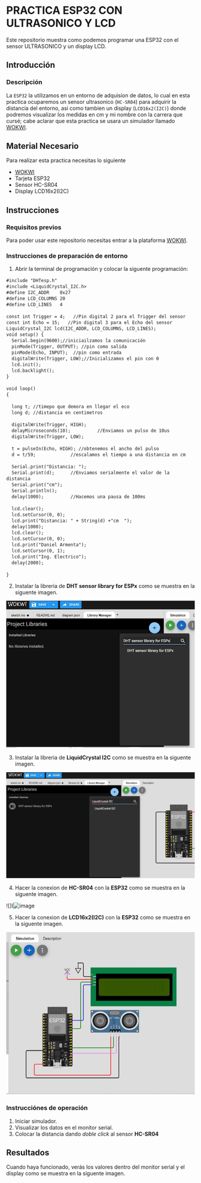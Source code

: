 # PRACTICA ESP32 CON ULTRASONICO Y LCD
Este repositorio muestra como podemos programar una ESP32 con el sensor ULTRASONICO y un display LCD.

## Introducción

### Descripción
La ```ESP32``` la utilizamos en un entorno de adquision de datos, lo cual en esta practica ocuparemos un sensor ultrasonico (```HC-SR04```) para adquirir la distancia del entorno, asi como tambien un display (```LCD16x2(I2C)```) donde podremos visualizar los medidas en cm y mi nombre con la carrera que cursé; cabe aclarar que esta practica se usara un simulador llamado [WOKWI](https://https://wokwi.com/).

## Material Necesario
Para realizar esta practica necesitas lo siguiente

- [WOKWI](https://https://wokwi.com/)
- Tarjeta ESP32
- Sensor HC-SR04
- Display LCD16x2(I2C)
## Instrucciones
### Requisitos previos
Para poder usar este repositorio necesitas entrar a la plataforma [WOKWI](https://https://wokwi.com/).

### Instrucciones de preparación de entorno 
1. Abrir la terminal de programación y colocar la siguente programación:
```
#include "DHTesp.h"
#include <LiquidCrystal_I2C.h>
#define I2C_ADDR    0x27
#define LCD_COLUMNS 20
#define LCD_LINES   4

const int Trigger = 4;   //Pin digital 2 para el Trigger del sensor
const int Echo = 15;   //Pin digital 3 para el Echo del sensor
LiquidCrystal_I2C lcd(I2C_ADDR, LCD_COLUMNS, LCD_LINES);
void setup() {
  Serial.begin(9600);//iniciailzamos la comunicación
  pinMode(Trigger, OUTPUT); //pin como salida
  pinMode(Echo, INPUT);  //pin como entrada
  digitalWrite(Trigger, LOW);//Inicializamos el pin con 0
  lcd.init();
  lcd.backlight();
}

void loop()
{

  long t; //timepo que demora en llegar el eco
  long d; //distancia en centimetros

  digitalWrite(Trigger, HIGH);
  delayMicroseconds(10);          //Enviamos un pulso de 10us
  digitalWrite(Trigger, LOW);
  
  t = pulseIn(Echo, HIGH); //obtenemos el ancho del pulso
  d = t/59;             //escalamos el tiempo a una distancia en cm
  
  Serial.print("Distancia: ");
  Serial.print(d);      //Enviamos serialmente el valor de la distancia
  Serial.print("cm");
  Serial.println();
  delay(1000);          //Hacemos una pausa de 100ms
  
  lcd.clear();
  lcd.setCursor(0, 0);
  lcd.print("Distancia: " + String(d) +"cm  ");
  delay(1000);
  lcd.clear();
  lcd.setCursor(0, 0);
  lcd.print("Daniel Armenta");
  lcd.setCursor(0, 1);
  lcd.print("Ing. Electrico");
  delay(2000);

}
```
2. Instalar la libreria de **DHT sensor library for ESPx** como se muestra en la siguente imagen.

![](https://github.com/DanielX834/PRACTICA-N4/blob/main/1Libreria.jpg?raw=true)

3. Instalar la libreria de **LiquidCrystal I2C** como se muestra en la siguente imagen.

![](https://github.com/DanielX834/PRACTICA-N4/blob/main/2LibreriaL2C.jpg?raw=true)

4. Hacer la conexion de **HC-SR04** con la **ESP32** como se muestra en la siguente imagen.

![](![image](https://github.com/DanielX834/PRACTICA-N4/assets/154008369/2fb96e8d-bc3a-40ae-a53b-8e5a73298573)


5. Hacer la conexion de **LCD16x2(I2C)** con la **ESP32** como se muestra en la siguente imagen.

![](https://github.com/DanielX834/PRACTICA-N4/blob/main/3ConexionL2C.jpg?raw=true)

### Instrucciónes de operación
1. Iniciar simulador.
2. Visualizar los datos en el monitor serial.
3. Colocar la distancia dando *doble click* al sensor **HC-SR04** 

## Resultados
Cuando haya funcionado, verás los valores dentro del monitor serial y el display como se muestra en la siguente imagen.

